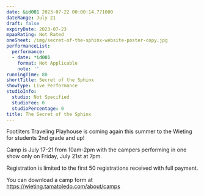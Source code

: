```yaml
---
date: &id001 2023-07-22 00:00:14.771000
dateRange: July 21
draft: false
expiryDate: 2023-07-23
mpaaRating: Not Rated
oneSheet: /img/secret-of-the-sphinx-website-poster-copy.jpg
performanceList:
  performance:
  - date: *id001
    format: Not Applicable
    note: ''
runningTime: 80
shortTitle: Secret of the Sphinx
showType: Live Performance
studioInfo:
  studio: Not Specified
  studioFee: 0
  studioPercentage: 0
title: The Secret of the Sphinx
---
```


F﻿ootliters Traveling Playhouse is coming again this summer to the Wieting for students 2nd grade and up!

C﻿amp is July 17-21 from 10am-2pm with the campers performing in one show only on Friday, July 21st at 7pm.

R﻿egistration is limited to the first 50 registrations received with full payment.

You can download a camp form at https://wieting.tamatoledo.com/about/camps